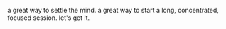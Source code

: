 a great way to settle the mind.
a great way to start a long, concentrated, focused session.
let's get it.